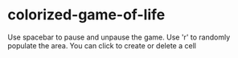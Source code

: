 # colorized-game-of-life
Use spacebar to pause and unpause the game. Use 'r' to randomly populate the area. You can click to create or delete a cell
